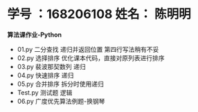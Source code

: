 # 学号 ：168206108  姓名： 陈明明

**算法课作业-Python**
- 01.py 二分查找      递归并返回位置 第四行写法稍有不妥
- 02.py 选择排序      优化课本代码，直接对原列表进行排序
- 03.py 裴波那契数列  递归
- 04.py 快速排序      递归
- 05.py 合并排序      拆分时使用递归
- Test.py 测试题      逻辑
- 06.py 广度优先算法例题-换钢琴 

